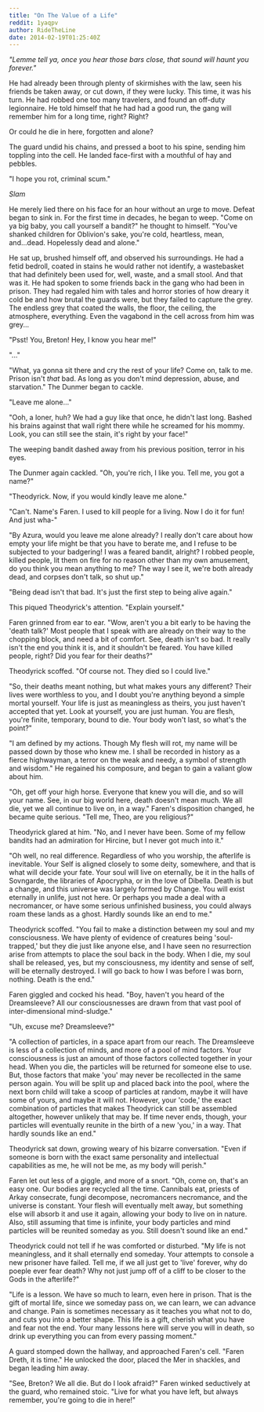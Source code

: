 ```yaml
---
title: "On The Value of a Life"
reddit: 1yaqpv
author: RideTheLine
date: 2014-02-19T01:25:40Z
---
```


*"Lemme tell ya, once you hear those bars close, that sound will haunt you forever."*  

He had already been through plenty of skirmishes with the law, seen his friends be taken away, or cut down, if they were lucky. This time, it was his turn. He had robbed one too many travelers, and found an off-duty legionnaire. He told himself that he had had a good run, the gang will remember him for a long time, right? Right?  

Or could he die in here, forgotten and alone?  

The guard undid his chains, and pressed a boot to his spine, sending him toppling into the cell. He landed face-first with a mouthful of hay and pebbles.  

"I hope you rot, criminal scum."  

*Slam*  

He merely lied there on his face for an hour without an urge to move. Defeat began to sink in. For the first time in decades, he began to weep. "Come on ya big baby, you call yourself a bandit?" he thought to himself. "You've shanked children for Oblivion's sake, you're cold, heartless, mean, and...dead. Hopelessly dead and alone."  

He sat up, brushed himself off, and observed his surroundings. He had a fetid bedroll, coated in stains he would rather not identify, a wastebasket that had definitely been used for, well, waste, and a small stool. And that was it. He had spoken to some friends back in the gang who had been in prison. They had regaled him with tales and horror stories of how dreary it cold be and how brutal the guards were, but they failed to capture the grey. The endless grey that coated the walls, the floor, the ceiling, the atmosphere, everything. Even the vagabond in the cell across from him was grey...  

"Psst! You, Breton! Hey, I know you hear me!"  

"..."  

"What, ya gonna sit there and cry the rest of your life? Come on, talk to me. Prison isn't *that* bad. As long as you don't mind depression, abuse, and starvation." The Dunmer began to cackle.  

"Leave me alone..."  

"Ooh, a loner, huh? We had a guy like that once, he didn't last long. Bashed his brains against that wall right there while he screamed for his mommy. Look, you can still see the stain, it's right by your face!"  

The weeping bandit dashed away from his previous position, terror in his eyes.  

The Dunmer again cackled. "Oh, you're rich, I like you. Tell me, you got a name?"  

"Theodyrick. Now, if you would kindly leave me alone."  

"Can't. Name's Faren. I used to kill people for a living. Now I do it for fun! And just wha-"  

"By Azura, would you leave me alone already? I really don't care about how empty your life might be that you have to berate me, and I refuse to be subjected to your badgering! I was a feared bandit, alright? I robbed people, killed people, lit them on fire for no reason other than my own amusement, do you think you mean anything to me? The way I see it, we're both already dead, and corpses don't talk, so shut up."  

"Being dead isn't that bad. It's just the first step to being alive again."  

This piqued Theodyrick's attention. "Explain yourself."  

Faren grinned from ear to ear. "Wow, aren't you a bit early to be having the 'death talk?' Most people that I speak with are already on their way to the chopping block, and need a bit of comfort. See, death isn't so bad. It really isn't the end you think it is, and it shouldn't be feared. You have killed people, right? Did you fear for their deaths?"  

Theodyrick scoffed. "Of course not. They died so I could live."  

"So, their deaths meant nothing, but what makes yours any different? Their lives were worthless to you, and I doubt you're anything beyond a simple mortal yourself. Your life is just as meaningless as theirs, you just haven't accepted that yet. Look at yourself, you are just human. You are flesh, you're finite, temporary, bound to die. Your body won't last, so what's the point?"  

"I am defined by my actions. Though My flesh will rot, my name will be passed down by those who knew me. I shall be recorded in history as a  fierce highwayman, a terror on the weak and needy, a symbol of strength and wisdom." He regained his composure, and began to gain a valiant glow about him.  

"Oh, get off your high horse. Everyone that knew you will die, and so will your name. See, in our big world here, death doesn't mean much. We all die, yet we all continue to live on, in a way." Faren's disposition changed, he became quite serious. "Tell me, Theo, are you religious?"  

Theodyrick glared at him. "No, and I never have been. Some of my fellow bandits had an admiration for Hircine, but I never got much into it."  

"Oh well, no real difference. Regardless of who you worship, the afterlife is inevitable. Your Self is aligned closely to some deity, somewhere, and that is what will decide your fate. Your soul will live on eternally, be it in the halls of Sovngarde, the libraries of Apocrypha, or in the love of Dibella. Death is but a change, and this universe was largely formed by Change. You will exist eternally in unlife, just not here. Or perhaps you made a deal with a necromancer, or have some serious unfinished business, you could always roam these lands as a ghost. Hardly sounds like an end to me."  

Theodyrick scoffed. "You fail to make a distinction between my soul and my consciousness. We have plenty of evidence of creatures being 'soul-trapped,' but they die just like anyone else, and I have seen no resurrection arise from attempts to place the soul back in the body. When I die, my soul shall be released, yes, but my consciousness, my identity and sense of self, will be eternally destroyed. I will go back to how I was before I was born, nothing. Death is the end."  

Faren giggled and cocked his head. "Boy, haven't you heard of the Dreamsleeve? All our consciousnesses are drawn from that vast pool of inter-dimensional mind-sludge."  

"Uh, excuse me? Dreamsleeve?"  

"A collection of particles, in a space apart from our reach. The Dreamsleeve is less of a collection of minds, and more of a pool of mind factors. Your consciousness is just an amount of those factors collected together in your head. When you die, the particles will be returned for someone else to use. But, those factors that make 'you' may never be recollected in the same person again. You will be split up and placed back into the pool, where the next born child will take a scoop of particles at random, maybe it will have some of yours, and maybe it will not. However, your 'code,' the exact combination of particles that makes Theodyrick can still be assembled altogether, however unlikely that may be. If time never ends, though, your particles will eventually reunite in the birth of a new 'you,' in a way. That hardly sounds like an end."  

Theodyrick sat down, growing weary of his bizarre conversation. "Even if someone is born with the exact same personality and intellectual capabilities as me, he will not be me, as my body will perish."  

Faren let out less of a giggle, and more of a snort. "Oh, come on, that's an easy one. Our bodies are recycled all the time. Cannibals eat, priests of Arkay consecrate, fungi decompose, necromancers necromance, and the universe is constant. Your flesh will eventually melt away, but something else will absorb it and use it again, allowing your body to live on in nature. Also, still assuming that time is infinite, your body particles and mind particles will be reunited someday as you. Still doesn't sound like an end."  

Theodyrick could not tell if he was comforted or disturbed. "My life is not meaningless, and it shall eternally end someday. Your attempts to console a new prisoner have failed. Tell me, if we all just get to 'live' forever, why do poeple ever fear death? Why not just jump off of a cliff to be closer to the Gods in the afterlife?"  

"Life is a lesson. We have so much to learn, even here in prison. That is the gift of mortal life, since we someday pass on, we can learn, we can advance and change. Pain is sometimes necessary as it teaches you what not to do, and cuts you into a better shape. This life is a gift, cherish what you have and fear not the end. Your many lessons here will serve you will in death, so drink up everything you can from every passing moment."  

A guard stomped down the hallway, and approached Faren's cell. "Faren Dreth, it is time." He unlocked the door, placed the Mer in shackles, and began leading him away.  

"See, Breton? We all die. But do I look afraid?" Faren winked seductively at the guard, who remained stoic. "Live for what you have left, but always remember, you're going to die in here!"
